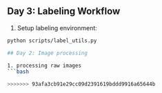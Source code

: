 ## Day 3: Labeling Workflow

1. Setup labeling environment:
```bash
python scripts/label_utils.py

## Day 2: Image processing

1. processing raw images
```bash

>>>>>>> 93afa3cb91e29cc09d2391619bddd9916a65644b
